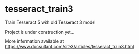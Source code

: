 # tesseract_train3
Train Tesseract 5 with old Tesseract 3 model

Project is under construction yet...

More information available at https://www.docsultant.com/site3/articles/tesseract_train3.html
